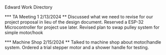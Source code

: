 Edward Work Directory

*** TA Meeting 1 2/13/2024
**
  Discussed what we need to revise for our project proposal in lieu of the design document. Reserved a ESP-32 Microcontroller for project use later. Revised plan to swap pulley system for simple motor/hook

*** Machine Shop 2/15/2024
**
  Talked to machine shop about motor/handle system. Ordered a trial stepper motor and a shower handle for testing.
